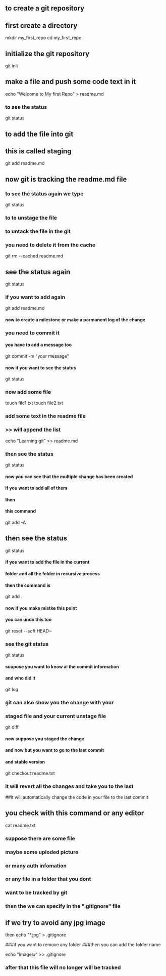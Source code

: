 ## to create a git repository
## first create a directory
mkdir my_first_repo
cd my_first_repo

## initialize the git repository
git init

## make a file and push some code text in it

echo "Welcome to My first Repo" > readme.md


### to see the status


git status



## to add the file into git
## this is called staging
git add readme.md


## now git is tracking the readme.md file

### to see the status again we type

git status 


### to to unstage the file
### to untack the file in the git
### you need to delete it from the cache

git rm --cached readme.md



## see the status again

git status



### if you want to add again

git add readme.md


#### now to create a milestone or make a parmanent log of the change
### you need to commit it
#### you have to add a message too
git commit -m "your message"



#### now if you want to see the status

git status



### now add some file

touch file1.txt
touch file2.txt


### add some text in the readme file
### >> will append the list
echo "Learning git" >> readme.md



### then see the status

git status

#### now you can see that the multiple change has been created
#### if you want to add all of them
#### then
#### this command 
git add -A

## then see the status

git status


#### if you want to add the file in the current
#### folder and all the folder in  recursive process
#### then the command is
git add .


#### now if you make mistke this point
#### you can undo this too

git reset --soft HEAD~


### see the git status

git status



#### suupose you want to know al the commit information
#### and who did it

git log


### git can also show you the change with your 
### staged file and your current unstage file

git diff <filename>

#### now suppose you staged the change 
#### and now but you want to go to the last commit
#### and stable version
git checkout readme.txt


### it will revert all the changes and take you to the last

##it will automatically change the code in your file to the last commit

## you check with this command or any editor

cat readme.txt






### suppose there are some file
### maybe some uploded picture 
### or many auth infomation
### or any file in a folder that you dont
### want to be tracked by git
### then the we can specify in the ".gitignore" file

## if we try to avoid any jpg image
then 
echo "*.jpg" > .gitignore

###if you want to remove any folder
###then you can add the folder name

echo "images/" >> .gitignore



### after that this file will no longer will be tracked



